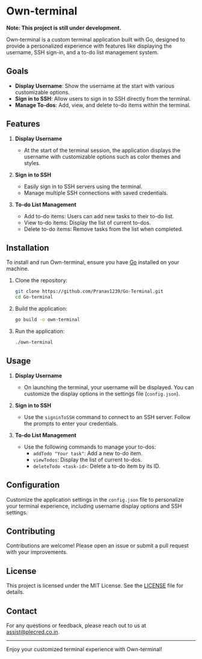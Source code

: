 # Own-terminal

**Note: This project is still under development.**

Own-terminal is a custom terminal application built with Go, designed to provide a personalized experience with features like displaying the username, SSH sign-in, and a to-do list management system.

## Goals

- **Display Username**: Show the username at the start with various customizable options.
- **Sign in to SSH**: Allow users to sign in to SSH directly from the terminal.
- **Manage To-dos**: Add, view, and delete to-do items within the terminal.

## Features

1. **Display Username**
   - At the start of the terminal session, the application displays the username with customizable options such as color themes and styles.

2. **Sign in to SSH**
   - Easily sign in to SSH servers using the terminal.
   - Manage multiple SSH connections with saved credentials.

3. **To-do List Management**
   - Add to-do items: Users can add new tasks to their to-do list.
   - View to-do items: Display the list of current to-dos.
   - Delete to-do items: Remove tasks from the list when completed.

## Installation

To install and run Own-terminal, ensure you have [Go](https://golang.org/dl/) installed on your machine.

1. Clone the repository:
    ```sh
    git clone https://github.com/Pranav1239/Go-Terminal.git
    cd Go-terminal
    ```

2. Build the application:
    ```sh
    go build -o own-terminal
    ```

3. Run the application:
    ```sh
    ./own-terminal
    ```

## Usage

1. **Display Username**
   - On launching the terminal, your username will be displayed. You can customize the display options in the settings file (`config.json`).

2. **Sign in to SSH**
   - Use the `signinToSSH` command to connect to an SSH server. Follow the prompts to enter your credentials.

3. **To-do List Management**
   - Use the following commands to manage your to-dos:
     - `addTodo "Your task"`: Add a new to-do item.
     - `viewTodos`: Display the list of current to-dos.
     - `deleteTodo <task-id>`: Delete a to-do item by its ID.

## Configuration

Customize the application settings in the `config.json` file to personalize your terminal experience, including username display options and SSH settings.

## Contributing

Contributions are welcome! Please open an issue or submit a pull request with your improvements.

## License

This project is licensed under the MIT License. See the [LICENSE](LICENSE) file for details.

## Contact

For any questions or feedback, please reach out to us at [assist@plecred.co.in](mailto:assist@plecred.co.in).

---

Enjoy your customized terminal experience with Own-terminal!
